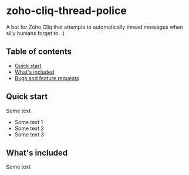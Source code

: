 # zoho-cliq-thread-police
<p>
A bot for Zoho Cliq that attempts to automatically thread messages when silly humans forget to. :)
</p>

## Table of contents

- [Quick start](#quick-start)
- [What's included](#whats-included)
- [Bugs and feature requests](#bugs-and-feature-requests)

## Quick start

Some text

- Some text 1
- Some text 2
- Some text 3


## What's included

Some text
